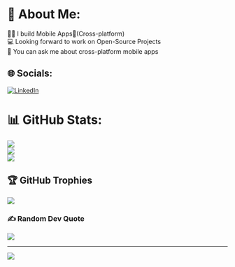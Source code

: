 # 💫 About Me:
🧑‍💻 I build Mobile Apps📱(Cross-platform)<br>💻 Looking forward to work on Open-Source Projects<br>💬 You can ask me about cross-platform mobile apps<br>


## 🌐 Socials:
[![LinkedIn](https://img.shields.io/badge/LinkedIn-%230077B5.svg?logo=linkedin&logoColor=white)](https://linkedin.com/in/https://www.linkedin.com/in/abhishek-saini-9885941bb/) 

# 📊 GitHub Stats:
![](https://github-readme-stats.vercel.app/api?username=Abhisheksainii&theme=dark&hide_border=false&include_all_commits=true&count_private=true)<br/>
![](https://github-readme-streak-stats.herokuapp.com/?user=Abhisheksainii&theme=dark&hide_border=false)<br/>
![](https://github-readme-stats.vercel.app/api/top-langs/?username=Abhisheksainii&theme=dark&hide_border=false&include_all_commits=true&count_private=true&layout=compact)

## 🏆 GitHub Trophies
![](https://github-profile-trophy.vercel.app/?username=Abhisheksainii&theme=radical&no-frame=false&no-bg=true&margin-w=4)

### ✍️ Random Dev Quote
![](https://quotes-github-readme.vercel.app/api?type=horizontal&theme=radical)

---
[![](https://visitcount.itsvg.in/api?id=Abhisheksainii&icon=6&color=0)](https://visitcount.itsvg.in)

<!-- Proudly created with GPRM ( https://gprm.itsvg.in ) -->
